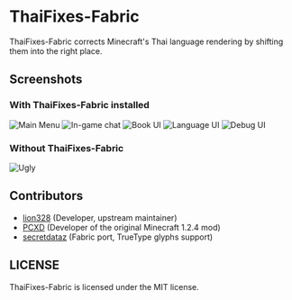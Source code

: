 # ThaiFixes-Fabric
ThaiFixes-Fabric corrects Minecraft's Thai language rendering by shifting them into the right place.

## Screenshots
### With ThaiFixes-Fabric installed
![Main Menu](https://i.imgur.com/D0SqvpJ.jpg)
![In-game chat](https://i.imgur.com/24uE5Np.jpg)
![Book UI](https://i.imgur.com/jkuLTE0.png)
![Language UI](https://i.imgur.com/v14qkue.png)
![Debug UI](https://i.imgur.com/EI9Cs3P.jpg)

### Without ThaiFixes-Fabric
![Ugly](https://i.imgur.com/JT3LTvq.png)

## Contributors
- [lion328](http://github.com/lion328) (Developer, upstream maintainer)
- [PCXD](http://pcxd.me) (Developer of the original Minecraft 1.2.4 mod)
- [secretdataz](https://github.com/secretdataz) (Fabric port, TrueType glyphs support)

## LICENSE
ThaiFixes-Fabric is licensed under the MIT license.
